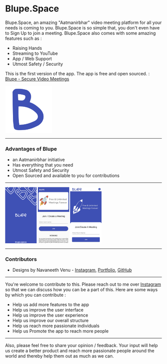 # Blupe.Space
Blupe.Space, an amazing "Aatmanirbhar" video meeting platform for all your needs is coming to you. Blupe.Space is so simple that, you don't even have to Sign Up to join a meeting. 
Blupe.Space also comes with some amazing features such as :
- Raising Hands
- Streaming to YouTube
- App / Web Support
- Utmost Safety / Security

This is the first version of the app. The app is free and open sourced. : [Blupe - Secure Video Meetings](https://play.google.com/store/apps/details?id=me.aravind.blupespace)

<p float="right">
  <img src="https://raw.githubusercontent.com/Aravind1444/Blupe.Space/master/pics/playstore/blupelogo.png" width="30%" height="30%"/>
</p>

---

### Advantages of Blupe
- an Aatmanirbhar initiative
- Has everything that you need
- Utmost Safety and Security
- Open Sourced and available to you for contributions

--- 
 
 <p float="left">
  <img src="https://raw.githubusercontent.com/Aravind1444/Blupe.Space/master/pics/playstore/4.png" width="20%" height="20%"/>
  <img src="https://raw.githubusercontent.com/Aravind1444/Blupe.Space/master/pics/playstore/1.png" width="20%" height="20%"/>
  <img src="https://raw.githubusercontent.com/Aravind1444/Blupe.Space/master/pics/playstore/6.png" width="20%" height="20%"/>
</p>

---

### Contributors
- Designs by Navaneeth Venu - [Instagram](https://instagram.com/noobaneeth), [Portfolio](https://nauaneeth.github.io/), [GitHub](https://github.com/nauaneeth)

---

You're welcome to contribute to this. Please reach out to me over [Instagram](https://instagram.com/aravindvenugopal02) so that we can discuss how you can be a part of this. Here are some ways by which you can contribute : 
- Help us add more features to the app
- Help us improve the user interface
- Help us improve the user experience
- Help us improve our overall structure
- Help us reach more passionate individuals
- Help us Promote the app to reach more people

---
Also, please feel free to share your opinion / feedback. Your input will help us create a better product and reach more passionate people around the world and thereby help them out as much as we can.
